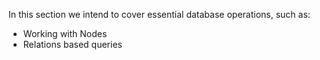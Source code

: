 In this section we intend to cover essential database operations, such as:
* Working with Nodes
* Relations based queries

